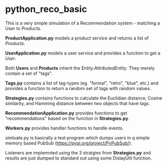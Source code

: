 # python_reco_basic

This is a very simple simulation of a Recommendation system - matching a User to Products.

**ProductApplication.py** models a product service and returns a list of *Products*.

**UserApplication.py** models a user service and provides a function to get a *User*.

Both **Users** and **Products** inherit the *Entity.AttributedEntity*.   They merely contain a set of "tags".

**Tags.py** contains a list of tag-types (eg. "formal", "retro", "blue", etc.) and 
provides a function to return a random set of tags with random values.

**Strategies.py** contains functions to calculate the Euclidian distance, Cosine similarity, and Hamming distance between
two objects that have tags.

**RecommendationApplication.py** provides functions to get "recommendations" based on the function in **Strategies.py**.

**Workers.py** provides handler functions to handle events.

simluate.py is basically a test program which dumps users in q simple memory based PubSub (https://pypi.org/project/PyPubSub/).

Listeners are implemnted using the 3 stratgies from **Strategies.py** and 
results are just dumped to standard out using some DislayUtil function.
